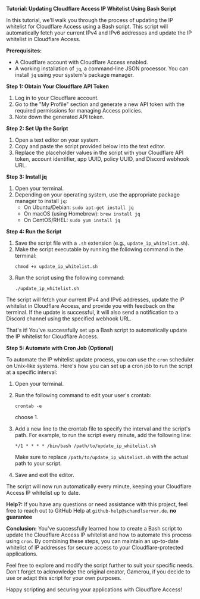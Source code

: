 **Tutorial: Updating Cloudflare Access IP Whitelist Using Bash Script**

In this tutorial, we'll walk you through the process of updating the IP whitelist for Cloudflare Access using a Bash script. This script will automatically fetch your current IPv4 and IPv6 addresses and update the IP whitelist in Cloudflare Access.

**Prerequisites:**
- A Cloudflare account with Cloudflare Access enabled.
- A working installation of `jq`, a command-line JSON processor. You can install `jq` using your system's package manager.

**Step 1: Obtain Your Cloudflare API Token**
1. Log in to your Cloudflare account.
2. Go to the "My Profile" section and generate a new API token with the required permissions for managing Access policies.
3. Note down the generated API token.

**Step 2: Set Up the Script**
1. Open a text editor on your system.
2. Copy and paste the script provided below into the text editor.
3. Replace the placeholder values in the script with your Cloudflare API token, account identifier, app UUID, policy UUID, and Discord webhook URL.

**Step 3: Install jq**
1. Open your terminal.
2. Depending on your operating system, use the appropriate package manager to install `jq`:
   - On Ubuntu/Debian: `sudo apt-get install jq`
   - On macOS (using Homebrew): `brew install jq`
   - On CentOS/RHEL: `sudo yum install jq`

**Step 4: Run the Script**
1. Save the script file with a `.sh` extension (e.g., `update_ip_whitelist.sh`).
2. Make the script executable by running the following command in the terminal:
   ```
   chmod +x update_ip_whitelist.sh
   ```
3. Run the script using the following command:
   ```
   ./update_ip_whitelist.sh
   ```

The script will fetch your current IPv4 and IPv6 addresses, update the IP whitelist in Cloudflare Access, and provide you with feedback on the terminal. If the update is successful, it will also send a notification to a Discord channel using the specified webhook URL.

That's it! You've successfully set up a Bash script to automatically update the IP whitelist for Cloudflare Access.

**Step 5: Automate with Cron Job (Optional)**

To automate the IP whitelist update process, you can use the `cron` scheduler on Unix-like systems. Here's how you can set up a cron job to run the script at a specific interval:

1. Open your terminal.
2. Run the following command to edit your user's crontab:
   ```
   crontab -e
   ```
   choose 1.
3. Add a new line to the crontab file to specify the interval and the script's path. For example, to run the script every minute, add the following line:
   ```
   */1 * * * * /bin/bash /path/to/update_ip_whitelist.sh
   ```
   Make sure to replace `/path/to/update_ip_whitelist.sh` with the actual path to your script.

4. Save and exit the editor.

The script will now run automatically every minute, keeping your Cloudflare Access IP whitelist up to date.

**Help?:**
If you have any questions or need assistance with this project, feel free to reach out to GitHub Help at `github-help@schandlserver.de`. **no guarantee**

**Conclusion:**
You've successfully learned how to create a Bash script to update the Cloudflare Access IP whitelist and how to automate this process using `cron`. By combining these steps, you can maintain an up-to-date whitelist of IP addresses for secure access to your Cloudflare-protected applications.

Feel free to explore and modify the script further to suit your specific needs. Don't forget to acknowledge the original creator, Gamerou, if you decide to use or adapt this script for your own purposes.

Happy scripting and securing your applications with Cloudflare Access!
